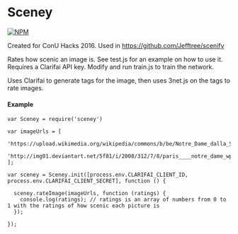 # Sceney

[![NPM](https://nodei.co/npm/sceney.png)](https://npmjs.org/package/sceney)

Created for ConU Hacks 2016. Used in https://github.com/Jefftree/scenify

Rates how scenic an image is. See test.js for an example on how to use it. Requires a Clarifai API key. Modify and run train.js to train the network.

Uses Clarifai to generate tags for the image, then uses 3net.js on the tags to rate images.

#### Example
    var Sceney = require('sceney')
  
    var imageUrls = [
      'https://upload.wikimedia.org/wikipedia/commons/b/be/Notre_Dame_dalla_Senna_crop.jpg',
      'http://img01.deviantart.net/5f81/i/2008/312/7/8/paris____notre_dame_wp_by_superjuju29.jpg'
    ];
     
    var sceney = Sceney.init([process.env.CLARIFAI_CLIENT_ID, process.env.CLARIFAI_CLIENT_SECRET], function () {
    
      sceney.rateImage(imageUrls, function (ratings) {
        console.log(ratings); // ratings is an array of numbers from 0 to 1 with the ratings of how scenic each picture is
      });
      
    });
